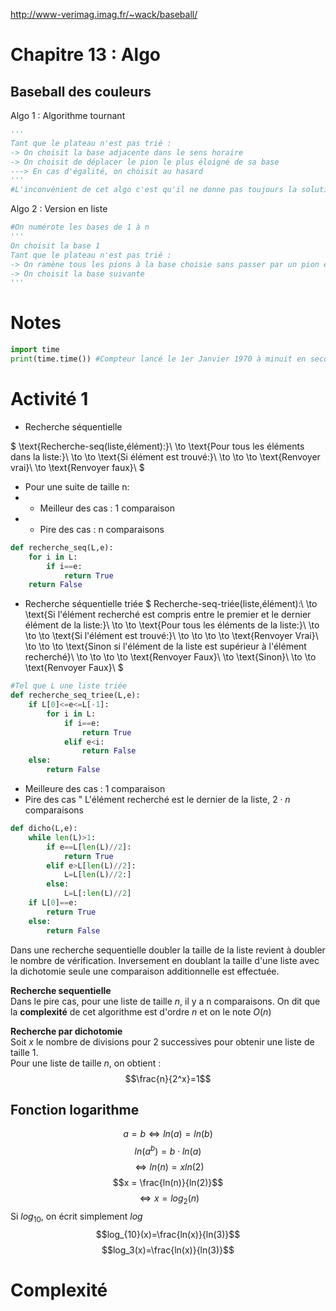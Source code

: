 http://www-verimag.imag.fr/~wack/baseball/
# Chapitre 13 : Algo
## Baseball des couleurs

Algo 1 : Algorithme tournant
```python
'''
Tant que le plateau n'est pas trié :
-> On choisit la base adjacente dans le sens horaire
-> On choisit de déplacer le pion le plus éloigné de sa base
---> En cas d'égalité, on choisit au hasard
'''
#L'inconvénient de cet algo c'est qu'il ne donne pas toujours la solution auquel cas il boucle à l'infini
```

Algo 2 : Version en liste
```python
#On numérote les bases de 1 à n
'''
On choisit la base 1
Tant que le plateau n'est pas trié :
-> On ramène tous les pions à la base choisie sans passer par un pion entre la dernière et la première base
-> On choisit la base suivante
'''
```
# Notes
```python
import time
print(time.time()) #Compteur lancé le 1er Janvier 1970 à minuit en secondes
```
# Activité 1

-  Recherche séquentielle

$
\text{Recherche-seq(liste,élément):}\\
\to \text{Pour tous les éléments dans la liste:}\\
\to \to \text{Si élément est trouvé:}\\
\to \to \to \text{Renvoyer vrai}\\
\to \text{Renvoyer faux}\\
$
- Pour une suite de taille n:
- - Meilleur des cas : 1 comparaison
- - Pire des cas : n comparaisons

```python
def recherche_seq(L,e):
    for i in L:
        if i==e:
            return True
    return False
```

- Recherche séquentielle triée
$
Recherche-seq-triée(liste,élément):\\
\to \text{Si l'élément recherché est compris entre le premier et le dernier élément de la liste:}\\
\to \to \text{Pour tous les éléments de la liste:}\\
\to \to \to \text{Si l'élément est trouvé:}\\
\to \to \to \to \text{Renvoyer Vrai}\\
\to \to \to \text{Sinon si l'élément de la liste est supérieur à l'élément recherché}\\
\to \to \to \to  \text{Renvoyer Faux}\\
\to \text{Sinon}\\
\to \to \text{Renvoyer Faux}\\
$

```python
#Tel que L une liste triée
def recherche_seq_triee(L,e):
    if L[0]<=e<=L[-1]:
        for i in L:
            if i==e:
                return True
            elif e<i:
                return False
    else:
        return False
```

- Meilleure des cas : 1 comparaison
- Pire des cas " L'élément recherché est le dernier de la liste, $2 \cdot n$ comparaisons

```python
def dicho(L,e):
    while len(L)>1:
        if e==L[len(L)//2]:
            return True
        elif e>L[len(L)//2]:
            L=L[len(L)//2:]
        else:
            L=L[:len(L)//2]
    if L[0]==e:
        return True
    else:
        return False

```

Dans une recherche sequentielle doubler la taille de la liste revient à doubler le nombre de vérification. Inversement en doublant la taille d'une liste avec la dichotomie seule une comparaison additionnelle est effectuée.

__<underline>Recherche sequentielle</underline>__<br>
Dans le pire cas, pour une liste de taille $n$, il y a n comparaisons. On dit que la __complexité__ de cet algorithme est d'ordre $n$ et on le note $O(n)$

__<underline>Recherche par dichotomie</underline>__<br>
Soit $x$ le nombre de divisions pour 2 successives pour obtenir une liste de taille $1$.<br>
Pour une liste de taille $n$, on obtient :
$$\frac{n}{2^x}=1$$

## Fonction logarithme

$$a = b \Leftrightarrow ln(a) = ln(b)$$
$$ln(a^b)=b \cdot ln(a)$$
$$\Leftrightarrow ln(n)=x ln(2)$$
$$x = \frac{ln(n)}{ln(2)}$$
$$\Leftrightarrow x = log_2(n)$$
Si $log_{10}$, on écrit simplement $log$
$$log_{10}(x)=\frac{ln(x)}{ln(3)}$$
$$log_3(x)=\frac{ln(x)}{ln(3)}$$
# Complexité


